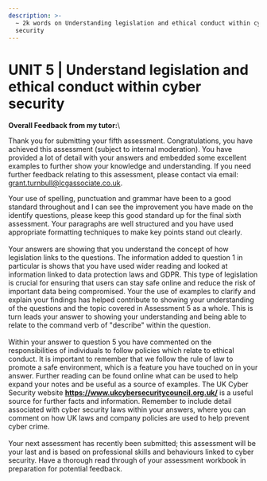 ```yaml
---
description: >-
  ∼ 2k words on Understanding legislation and ethical conduct within cyber
  security
---
```


# UNIT 5 | Understand legislation and ethical conduct within cyber security

**Overall Feedback from my tutor:**\


Thank you for submitting your fifth assessment. Congratulations, you have achieved this assessment (subject to internal moderation). You have provided a lot of detail with your answers and embedded some excellent examples to further show your knowledge and understanding. If you need further feedback relating to this assessment, please contact via email: grant.turnbull@lcgassociate.co.uk.

Your use of spelling, punctuation and grammar have been to a good standard throughout and I can see the improvement you have made on the identify questions, please keep this good standard up for the final sixth assessment. Your paragraphs are well structured and you have used appropriate formatting techniques to make key points stand out clearly.\
\
Your answers are showing that you understand the concept of how legislation links to the questions. The information added to question 1 in particular is shows that you have used wider reading and looked at information linked to data protection laws and GDPR.  This type of legislation is crucial for ensuring that users can stay safe online and reduce the risk of important data being compromised. Your the use of examples to clarify and explain your findings has helped contribute to showing your understanding of the questions and the topic covered in Assessment 5 as a whole.  This is turn leads your answer to showing your understanding and being able to relate to the command verb of "describe" within the question.  \
\
Within your answer to question 5 you have commented on the responsibilities of individuals to follow policies which relate to ethical conduct. It is important to remember that we follow the rule of law to promote a safe environment, which is a feature you have touched on in your answer. Further reading can be found online what can be used to help expand your notes and be useful as a source of examples. The UK Cyber Security website **https://www.ukcybersecuritycouncil.org.uk/** is a useful source for further facts and information.  Remember to include detail associated with cyber security laws within your answers, where you can comment on how UK laws and company policies are used to help prevent cyber crime.\
\
Your next assessment has recently been submitted; this assessment will be your last and is based on professional skills and behaviours linked to cyber security.  Have a thorough read through of your assessment workbook in preparation for potential feedback.

